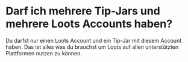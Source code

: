 # Darf ich mehrere Tip-Jars und mehrere Loots Accounts haben?

Du darfst nur einen Loots Account und ein Tip-Jar mit diesem Account haben. Das ist alles was du brauchst um
Loots auf allen unterstützten Plattformen nutzen zu können.
